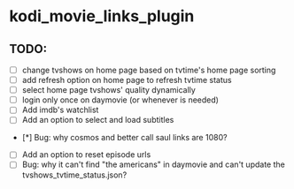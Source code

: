 # kodi_movie_links_plugin

## TODO:
- [ ] change tvshows on home page based on tvtime's home page sorting
- [ ] add refresh option on home page to refresh tvtime status
- [ ] select home page tvshows' quality dynamically
- [ ] login only once on daymovie (or whenever is needed)
- [ ] Add imdb's watchlist
- [ ] Add an option to select and load subtitles
- [*] Bug: why cosmos and better call saul links are 1080?
- [ ] Add an option to reset episode urls
- [ ] Bug: why it can't find "the americans" in daymovie and can't update the tvshows_tvtime_status.json?
